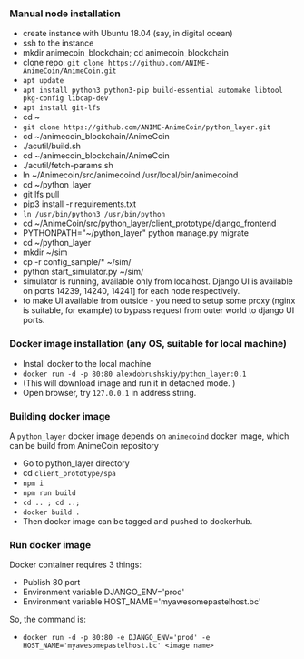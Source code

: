 ### Manual node installation

 - create instance with Ubuntu 18.04 (say, in digital ocean)
 - ssh to the instance
 - mkdir animecoin_blockchain; cd animecoin_blockchain
 - clone repo: `git clone https://github.com/ANIME-AnimeCoin/AnimeCoin.git`
 - `apt update`
 - `apt install python3 python3-pip build-essential automake libtool pkg-config libcap-dev`
 - `apt install git-lfs`
 - cd ~
 - `git clone https://github.com/ANIME-AnimeCoin/python_layer.git` 
 - cd ~/animecoin_blockchain/AnimeCoin
 - ./acutil/build.sh
 - cd ~/animecoin_blockchain/AnimeCoin
 - ./acutil/fetch-params.sh
 - ln ~/Animecoin/src/animecoind /usr/local/bin/animecoind
 - cd ~/python_layer
 - git lfs pull
 - pip3 install -r requirements.txt
 - `ln /usr/bin/python3 /usr/bin/python`
 - cd ~/AnimeCoin/src/python_layer/client_prototype/django_frontend
 - PYTHONPATH="~/python_layer" python manage.py migrate
 - cd ~/python_layer 
 - mkdir ~/sim
 - cp -r config_sample/* ~/sim/
 - python start_simulator.py ~/sim/
 - simulator is running, available only from localhost. Django UI is available on ports 14239, 14240, 14241] for each node respectively.
 - to make UI available from outside - you need to setup some proxy (nginx is suitable, for example) to bypass request from outer world to django UI ports.


### Docker image installation (any OS, suitable for local machine)
 - Install docker to the local machine
 - `docker run -d -p 80:80 alexdobrushskiy/python_layer:0.1`
 - (This will download image and run it in detached mode. )
 - Open browser, try `127.0.0.1` in address string. 

### Building docker image
 
 A `python_layer` docker image depends on `animecoind` docker image, which can be build from AnimeCoin repository
 - Go to python_layer directory
 - cd `client_prototype/spa`
 - `npm i`
 - `npm run build`
 - `cd .. ; cd ..;`
 - `docker build .`
 - Then docker image can be tagged and pushed to dockerhub.

### Run docker image
 
 Docker container requires 3 things:
  
  - Publish 80 port
  - Environment variable DJANGO_ENV='prod'
  - Environment variable HOST_NAME='myawesomepastelhost.bc'
  
 So, the command is:
  - `docker run -d -p 80:80 -e DJANGO_ENV='prod' -e HOST_NAME='myawesomepastelhost.bc' <image name>` 
  